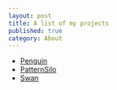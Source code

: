 ```yaml
---
layout: post
title: A list of my projects
published: true
category: About
---
```


- [Penguin](penguin.neaworld.fr)
- [PatternSilo](https://github.com/nealith/PatternSilo)
- [Swan](https://github.com/nealith/Swan)
